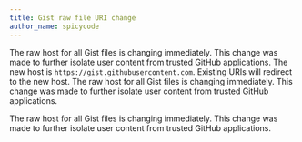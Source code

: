 ```yaml
---
title: Gist raw file URI change
author_name: spicycode
---
```


The raw host for all Gist files is changing immediately.  This change was made to further isolate user content from trusted GitHub applications.
The new host is ```https://gist.githubusercontent.com```.  Existing URIs will redirect to the new host.
The raw host for all Gist files is changing immediately.  This change was made to further isolate user content from trusted GitHub applications.

The raw host for all Gist files is changing immediately.  This change was made to further isolate user content from trusted GitHub applications.
